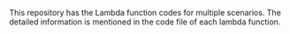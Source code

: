 This repository has the Lambda function codes for multiple scenarios. The detailed information is mentioned in the code file of each lambda function. 
